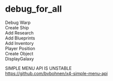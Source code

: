 # debug_for_all
Debug Warp  
Create Ship  
Add Research  
Add Blueprints  
Add Inventory  
Player Position  
Create Object  
DisplayGalaxy  

SIMPLE MENU API IS UNSTABLE  
https://github.com/bvbohnen/x4-simple-menu-api
